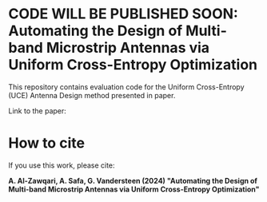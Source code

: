 # CODE WILL BE PUBLISHED SOON: Automating the Design of Multi-band Microstrip Antennas via Uniform Cross-Entropy Optimization
This repository contains evaluation code for the Uniform Cross-Entropy (UCE) Antenna Design method presented in paper.

Link to the paper: 

# How to cite

If you use this work, please cite:

**A. Al-Zawqari, A. Safa, G. Vandersteen (2024) "Automating the Design of Multi-band Microstrip Antennas via Uniform Cross-Entropy Optimization"**






